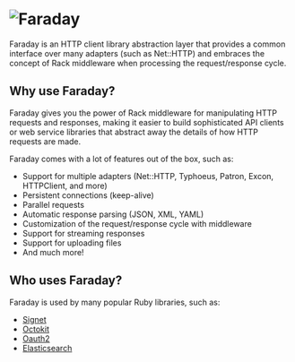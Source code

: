 # ![Faraday](_media/home-logo.svg)

Faraday is an HTTP client library abstraction layer that provides a common interface over many
adapters (such as Net::HTTP) and embraces the concept of Rack middleware when processing the request/response cycle.

## Why use Faraday?

Faraday gives you the power of Rack middleware for manipulating HTTP requests and responses,
making it easier to build sophisticated API clients or web service libraries that abstract away
the details of how HTTP requests are made.

Faraday comes with a lot of features out of the box, such as:
* Support for multiple adapters (Net::HTTP, Typhoeus, Patron, Excon, HTTPClient, and more)
* Persistent connections (keep-alive)
* Parallel requests
* Automatic response parsing (JSON, XML, YAML)
* Customization of the request/response cycle with middleware
* Support for streaming responses
* Support for uploading files
* And much more!

## Who uses Faraday?

Faraday is used by many popular Ruby libraries, such as:
* [Signet](https://github.com/googleapis/signet)
* [Octokit](https://github.com/octokit/octokit.rb)
* [Oauth2](https://bestgems.org/gems/oauth2)
* [Elasticsearch](https://github.com/elastic/elasticsearch-ruby)
